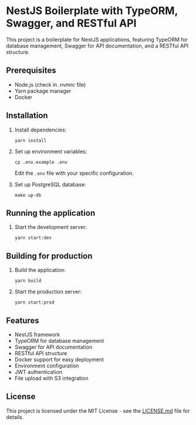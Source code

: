 # NestJS Boilerplate with TypeORM, Swagger, and RESTful API

This project is a boilerplate for NestJS applications, featuring TypeORM for database management, Swagger for API documentation, and a RESTful API structure.

## Prerequisites

- Node.js (check in .nvmrc file)
- Yarn package manager
- Docker

## Installation

1. Install dependencies:
   ```
   yarn install
   ```

2. Set up environment variables:
   ```
   cp .env.example .env
   ```
   Edit the `.env` file with your specific configuration.

3. Set up PostgreSQL database:
   ```
   make up-db
   ```

## Running the application

1. Start the development server:
   ```
   yarn start:dev
   ```

## Building for production

1. Build the application:
   ```
   yarn build
   ```

2. Start the production server:
   ```
   yarn start:prod
   ```

## Features

- NestJS framework
- TypeORM for database management
- Swagger for API documentation
- RESTful API structure
- Docker support for easy deployment
- Environment configuration
- JWT authentication
- File upload with S3 integration

## License

This project is licensed under the MIT License - see the [LICENSE.md](LICENSE.md) file for details.
